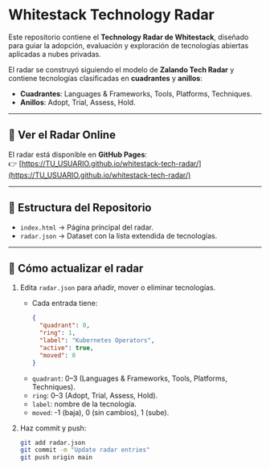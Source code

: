# Whitestack Technology Radar

Este repositorio contiene el **Technology Radar de Whitestack**, diseñado para guiar la adopción, evaluación y exploración de tecnologías abiertas aplicadas a nubes privadas.

El radar se construyó siguiendo el modelo de **Zalando Tech Radar** y contiene tecnologías clasificadas en **cuadrantes** y **anillos**:

- **Cuadrantes**: Languages & Frameworks, Tools, Platforms, Techniques.
- **Anillos**: Adopt, Trial, Assess, Hold.

---

## 🚀 Ver el Radar Online

El radar está disponible en **GitHub Pages**:  
👉 [https://TU_USUARIO.github.io/whitestack-tech-radar/](https://TU_USUARIO.github.io/whitestack-tech-radar/)

---

## 📂 Estructura del Repositorio

- `index.html` → Página principal del radar.  
- `radar.json` → Dataset con la lista extendida de tecnologías.  

---

## 🔄 Cómo actualizar el radar

1. Edita `radar.json` para añadir, mover o eliminar tecnologías.  
   - Cada entrada tiene:
     ```json
     {
       "quadrant": 0,
       "ring": 1,
       "label": "Kubernetes Operators",
       "active": true,
       "moved": 0
     }
     ```
   - `quadrant`: 0–3 (Languages & Frameworks, Tools, Platforms, Techniques).  
   - `ring`: 0–3 (Adopt, Trial, Assess, Hold).  
   - `label`: nombre de la tecnología.  
   - `moved`: -1 (baja), 0 (sin cambios), 1 (sube).  

2. Haz commit y push:
   ```bash
   git add radar.json
   git commit -m "Update radar entries"
   git push origin main
